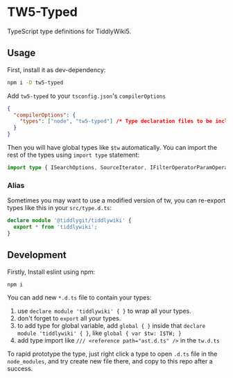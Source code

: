 # TW5-Typed

TypeScript type definitions for TiddlyWiki5.

## Usage

First, install it as dev-dependency:

```sh
npm i -D tw5-typed
```

Add `tw5-typed` to your `tsconfig.json`'s `compilerOptions`

```json
{
  "compilerOptions": {
    "types": ["node", "tw5-typed"] /* Type declaration files to be included in compilation. */
  }
}
```

Then you will have global types like `$tw` automatically. You can import the rest of the types using `import type` statement:

```typescript
import type { ISearchOptions, SourceIterator, IFilterOperatorParamOperator } from 'tiddlywiki';
```

### Alias

Sometimes you may want to use a modified version of tw, you can re-export types like this in your `src/type.d.ts`:

```typescript
declare module '@tiddlygit/tiddlywiki' {
  export * from 'tiddlywiki';
}
```

## Development

Firstly, Install eslint using npm:

```sh
npm i
```

You can add new `*.d.ts` file to contain your types:

1. use `declare module 'tiddlywiki' { }` to wrap all your types.
1. don't forget to `export` all your types.
1. to add type for global variable, add `global { }` inside that `declare module 'tiddlywiki' { }`, like `global { var $tw: I$TW; }`
1. add type import like `/// <reference path="ast.d.ts" />` in the `tw.d.ts`

To rapid prototype the type, just right click a type to open `.d.ts` file in the `node_modules`, and try create new file there, and copy to this repo after a success.
